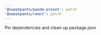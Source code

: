 ```yaml
---
'@sweatpants/panda-preset': patch
'@sweatpants/react': patch
---
```


Pin dependencies and clean up package.json
